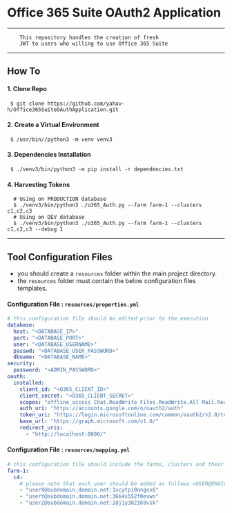 # Office 365 Suite OAuth2 Application

---
```text
    This repository handles the creation of fresh 
    JWT to users who willing to use Office 365 Suite    
```
--- 
## How To

#### 1. Clone Repo
```shell
 $ git clone https://github.com/yahav-h/Office365SuiteOAuthApplication.git
```

#### 2. Create a Virtual Environment 
```shell
 $ /usr/bin//python3 -m venv venv3
```

#### 3. Dependencies Installation
```shell
 $ ./venv3/bin/python3 -m pip install -r dependencies.txt
```

#### 4. Harvesting Tokens
```shell
  # Using on PRODUCTION database
  $ ./venv3/bin/python3 ./o365_Auth.py --farm farm-1 --clusters c1,c2,c3
  # Using on DEV database
  $ ./venv3/bin/python3 ./o365_Auth.py --farm farm-1 --clusters c1,c2,c3 --debug 1 
```
---

## Tool Configuration Files
- you should create a `resources` folder within the main project directory.
- the `resources` folder must contain the below configuration files templates.  
#### Configuration File : `resources/properties.yml`
```yaml
# this configuration file should be edited prior to the execution
database:
  host: "<DATABASE_IP>"
  port: "<DATABASE_PORT>"
  user: "<DATABASE_USERNAME>"
  passwd: "<DATABASE_USER_PASSWORD>"
  dbname: "<DATABASE_NAME>"
security:
  password: "<ADMIN_PASSWORD>"
oauth:
  installed:
    client_id: "<O365_CLIENT_ID>"
    client_secret: "<O365_CLIENT_SECRET>"
    scopes: "offline_access Chat.ReadWrite Files.ReadWrite.All Mail.ReadWrite Mail.Send User.Read Sites.Manage.All"
    auth_uri: "https://accounts.google.com/o/oauth2/auth"
    token_uri: "https://login.microsoftonline.com/common/oauth2/v2.0/token"
    base_url: "https://graph.microsoft.com/v1.0/"
    redirect_uris:
      - "http://localhost:8000/"
```

#### Configuration File : `resources/mapping.yml`
```yaml
# this configuration file should include the farms, clusters and their associated users
farm-1: 
  c4:
    # please note that each user should be added as follows <USER@EMAIL.COM:GOOGLE_USER_ID>
    - "userX@subdomain.domain.net:1xcytpi0nngox6"
    - "userY@subdomain.domain.net:3664s552f0evwn"
    - "userZ@subdomain.domain.net:2dj1y382169vsk"
```